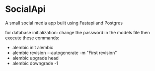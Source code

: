 # SocialApi
A small social media app built using Fastapi and Postgres

for database initialization:
change the password in the models file then execute these commands:
- alembic init alembic
- alembic revision --autogenerate -m "First revision"
- alembic upgrade head
- alembic downgrade -1
